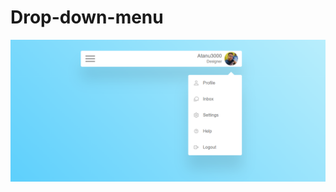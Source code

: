 # Drop-down-menu
![Demo](https://raw.githubusercontent.com/atanu3000/Drop-down-menu/main/drop%20down%20menu.png)

